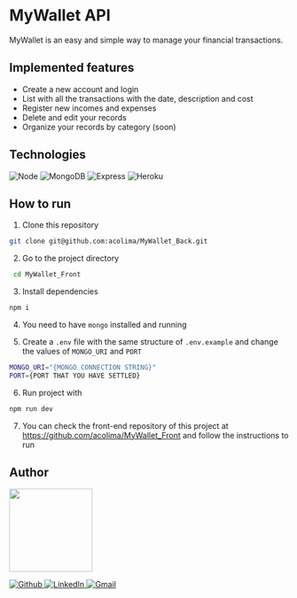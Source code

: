 # MyWallet API

MyWallet is an easy and simple way to manage your financial transactions. 

## Implemented features

- Create a new account and login
- List with all the transactions with the date, description and cost 
- Register new incomes and expenses 
- Delete and edit your records
- Organize your records by category (soon)

## Technologies
<p>
  <img src='https://img.shields.io/badge/Node.js-339933?style=for-the-badge&logo=nodedotjs&logoColor=white' alt="Node"/>
  
  <img src='https://img.shields.io/badge/MongoDB-4EA94B?style=for-the-badge&logo=mongodb&logoColor=white' alt="MongoDB" />
  
  <img src='https://img.shields.io/badge/Express.js-000000?style=for-the-badge&logo=express&logoColor=white' alt="Express" />
  
  <img src='https://img.shields.io/badge/Heroku-430098?style=for-the-badge&logo=heroku&logoColor=white' alt="Heroku" />

</p>

## How to run

1. Clone this repository
```bash
git clone git@github.com:acolima/MyWallet_Back.git
```
2. Go to the project directory
```bash
 cd MyWallet_Front
```
3. Install dependencies
```bash
npm i
```
4. You need to have ```mongo``` installed and running 

5. Create a ```.env``` file with the same structure of ```.env.example``` and change the values of ```MONGO_URI``` and ```PORT``` 
```bash 
MONGO_URI="{MONGO CONNECTION STRING}"
PORT={PORT THAT YOU HAVE SETTLED}
```
6. Run project with
```bash
npm run dev
```
7. You can check the front-end repository of this project at https://github.com/acolima/MyWallet_Front and follow the instructions to run

## Author
<img src='https://avatars.githubusercontent.com/acolima' width='150px'/>

<p>
  <a href='https://github.com/acolima'>
    <img src='https://img.shields.io/badge/GitHub-100000?style=for-the-badge&logo=github&logoColor=white' alt='Github' />
  </a>
  <a href='https://www.linkedin.com/in/ana-caroline-oliveira-lima-51821122b/'>
    <img src='https://img.shields.io/badge/LinkedIn-0077B5?style=for-the-badge&logo=linkedin&logoColor=white' alt='LinkedIn' />
  </a>
  <a href='mailto:acolima@gmail.com'>
    <img src='https://img.shields.io/badge/Gmail-D14836?style=for-the-badge&logo=gmail&logoColor=white' alt='Gmail' />
  </a>
</p>

